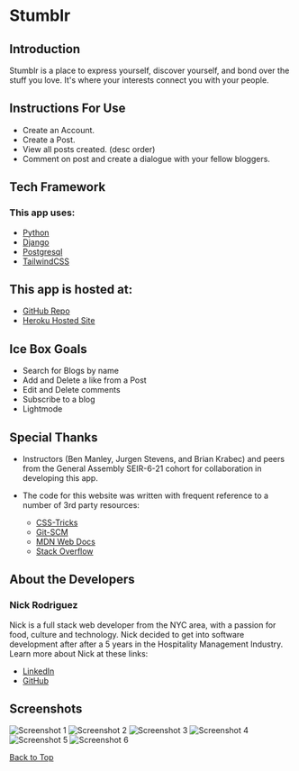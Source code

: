 <a id='top'></a>

# Stumblr 
## Introduction

Stumblr is a place to express yourself, discover yourself, and bond over the stuff you love. It's where your interests connect you with your people.

## Instructions For Use

- Create an Account. 
- Create a Post. 
- View all posts created. (desc order)
- Comment on post and create a dialogue with your fellow bloggers.   


## Tech Framework
### This app uses:
* [Python](https://www.python.org/)
* [Django](https://www.djangoproject.com/) 
* [Postgresql](https://www.postgresql.org/)
* [TailwindCSS](https://tailwindcss.com/)

  
## This app is hosted at: 
* [GitHub Repo](https://github.com/nrayrod1016/techspace)
* [Heroku Hosted Site](https://mammoth-ecommerce.herokuapp.com/)


## Ice Box Goals

* Search for Blogs by name
* Add and Delete a like from a Post 
* Edit and Delete comments 
* Subscribe to a blog 
* Lightmode




## Special Thanks

* Instructors (Ben Manley, Jurgen Stevens, and Brian Krabec) and peers from the General Assembly SEIR-6-21 cohort for collaboration in developing this app.

* The code for this website was written with frequent reference to a number of 3rd party resources:
  * [CSS-Tricks](https://css-tricks.com/)
  * [Git-SCM](https://git-scm.com/docs)
  * [MDN Web Docs](https://developer.mozilla.org/en-US/)
  * [Stack Overflow](https://stackoverflow.com/)

## About the Developers

### Nick Rodriguez

Nick is a full stack web developer from the NYC area, with a passion for food, culture and technology. Nick decided to get into software development after after a 5 years in the Hospitality Management Industry. Learn more about Nick at these links:

* [LinkedIn](https://www.linkedin.com/in/nicholas-r-rodriguez/)
* [GitHub](https://github.com/nrayrod1016)


## Screenshots

![Screenshot 1](public/screenshots/HomePage.png)
![Screenshot 2](public/screenshots/ShopIndex.png)
![Screenshot 3](public/screenshots/ProductIndex.png)
![Screenshot 4](public/screenshots/Form.png)
![Screenshot 5](public/screenshots/Profilepage.png)
![Screenshot 6](public/screenshots/ResponsiveView.png)

[Back to Top](#top)
